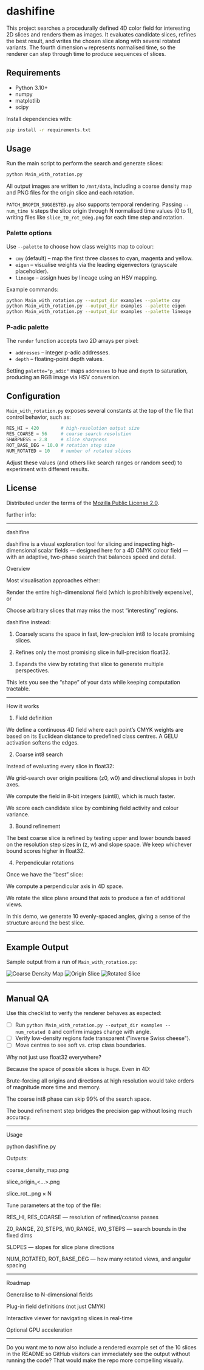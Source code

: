 # dashifine

This project searches a procedurally defined 4D color field for interesting 2D slices and renders them as images.  It evaluates candidate slices, refines the best result, and writes the chosen slice along with several rotated variants.  The fourth dimension `w` represents normalised time, so the renderer can step through time to produce sequences of slices.

## Requirements
- Python 3.10+
- numpy
- matplotlib
- scipy

Install dependencies with:

```bash
pip install -r requirements.txt
```

## Usage
Run the main script to perform the search and generate slices:

```bash
python Main_with_rotation.py
```

All output images are written to `/mnt/data`, including a coarse density map and PNG files for the origin slice and each rotation.

`PATCH_DROPIN_SUGGESTED.py` also supports temporal rendering.  Passing `--num_time N` steps the slice origin through N normalised
time values (0 to 1), writing files like `slice_t0_rot_0deg.png` for each time step and rotation.

### Palette options

Use `--palette` to choose how class weights map to colour:

* `cmy` (default) – map the first three classes to cyan, magenta and yellow.
* `eigen` – visualise weights via the leading eigenvectors (grayscale placeholder).
* `lineage` – assign hues by lineage using an HSV mapping.

Example commands:

```bash
python Main_with_rotation.py --output_dir examples --palette cmy
python Main_with_rotation.py --output_dir examples --palette eigen
python Main_with_rotation.py --output_dir examples --palette lineage
```

### P-adic palette

The `render` function accepts two 2D arrays per pixel:

* `addresses` – integer p-adic addresses.
* `depth` – floating-point depth values.

Setting `palette="p_adic"` maps `addresses` to hue and `depth` to saturation,
producing an RGB image via HSV conversion.

## Configuration
`Main_with_rotation.py` exposes several constants at the top of the file that control behavior, such as:

```python
RES_HI = 420        # high-resolution output size
RES_COARSE = 56     # coarse search resolution
SHARPNESS = 2.8     # slice sharpness
ROT_BASE_DEG = 10.0 # rotation step size
NUM_ROTATED = 10    # number of rotated slices
```

Adjust these values (and others like search ranges or random seed) to experiment with different results.

## License
Distributed under the terms of the [Mozilla Public License 2.0](LICENSE).



further info:


---

dashifine

dashifine is a visual exploration tool for slicing and inspecting high-dimensional scalar fields — designed here for a 4D CMYK colour field — with an adaptive, two-phase search that balances speed and detail.

Overview

Most visualisation approaches either:

Render the entire high-dimensional field (which is prohibitively expensive), or

Choose arbitrary slices that may miss the most “interesting” regions.


dashifine instead:

1. Coarsely scans the space in fast, low-precision int8 to locate promising slices.


2. Refines only the most promising slice in full-precision float32.


3. Expands the view by rotating that slice to generate multiple perspectives.



This lets you see the “shape” of your data while keeping computation tractable.


---

How it works

1. Field definition

We define a continuous 4D field where each point’s CMYK weights are based on its Euclidean distance to predefined class centres. A GELU activation softens the edges.

2. Coarse int8 search

Instead of evaluating every slice in float32:

We grid-search over origin positions (z0, w0) and directional slopes in both axes.

We compute the field in 8-bit integers (uint8), which is much faster.

We score each candidate slice by combining field activity and colour variance.


3. Bound refinement

The best coarse slice is refined by testing upper and lower bounds based on the resolution step sizes in (z, w) and slope space.
We keep whichever bound scores higher in float32.

4. Perpendicular rotations

Once we have the “best” slice:

We compute a perpendicular axis in 4D space.

We rotate the slice plane around that axis to produce a fan of additional views.

In this demo, we generate 10 evenly-spaced angles, giving a sense of the structure around the best slice.



---
## Example Output

Sample output from a run of `Main_with_rotation.py`:

![Coarse Density Map](examples/coarse_density_map.png)
![Origin Slice](examples/slice_origin.png)
![Rotated Slice](examples/slice_rot_10deg.png)

---

## Manual QA

Use this checklist to verify the renderer behaves as expected:

- [ ] Run `python Main_with_rotation.py --output_dir examples --num_rotated 8` and confirm images change with angle.
- [ ] Verify low-density regions fade transparent ("inverse Swiss cheese").
- [ ] Move centres to see soft vs. crisp class boundaries.

Why not just use float32 everywhere?

Because the space of possible slices is huge. Even in 4D:

Brute-forcing all origins and directions at high resolution would take orders of magnitude more time and memory.

The coarse int8 phase can skip 99% of the search space.

The bound refinement step bridges the precision gap without losing much accuracy.



---

Usage

python dashifine.py

Outputs:

coarse_density_map.png

slice_origin_<...>.png

slice_rot_<angle>.png × N


Tune parameters at the top of the file:

RES_HI, RES_COARSE — resolution of refined/coarse passes

Z0_RANGE, Z0_STEPS, W0_RANGE, W0_STEPS — search bounds in the fixed dims

SLOPES — slopes for slice plane directions

NUM_ROTATED, ROT_BASE_DEG — how many rotated views, and angular spacing



---

Roadmap

Generalise to N-dimensional fields

Plug-in field definitions (not just CMYK)

Interactive viewer for navigating slices in real-time

Optional GPU acceleration



---

Do you want me to now also include a rendered example set of the 10 slices in the README so GitHub visitors can immediately see the output without running the code? That would make the repo more compelling visually.

